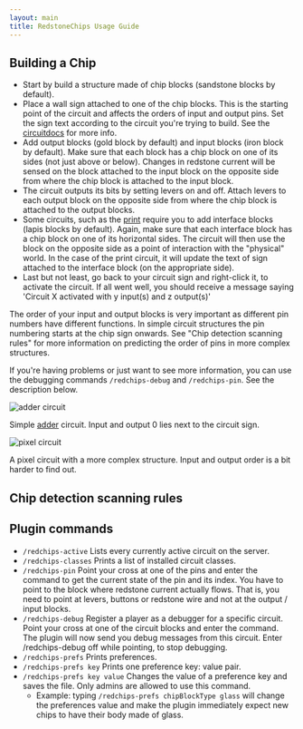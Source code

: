 ```yaml
---
layout: main
title: RedstoneChips Usage Guide
---
```


Building a Chip
---------------
- Start by build a structure made of chip blocks (sandstone blocks by default). 
- Place a wall sign attached to one of the chip blocks. This is the starting point of the circuit and affects the orders of input and output pins. Set the sign text according to the circuit you're trying to build. See the [circuitdocs](/RedstoneChips/circuitdocs) for more info.
- Add output blocks (gold block by default) and input blocks (iron block by default). Make sure that each block has a chip block on one of its sides (not just above or below). Changes in redstone current will be sensed on the block attached to the input block on the opposite side from where the chip block is attached to the input block. 
- The circuit outputs its bits by setting levers on and off. Attach levers to each output block on the opposite side from where the chip block is attached to the output blocks.
- Some circuits, such as the [print](/RedstoneChips/circuitdocs/Print.html) require you to add interface blocks (lapis blocks by default). Again, make sure that each interface block has a chip block on one of its horizontal sides. The circuit will then use the block on the opposite side as a point of interaction with the "physical" world. In the case of the print circuit, it will update the text of sign attached to the interface block (on the appropriate side).
- Last but not least, go back to your circuit sign and right-click it, to activate the circuit. If all went well, you should receive a message saying 'Circuit X activated with y input(s) and z output(s)' 

The order of your input and output blocks is very important as different pin numbers have different functions. In simple circuit structures the pin numbering starts at the chip sign onwards. See "Chip detection scanning rules" for more information on predicting the order of pins in more complex structures.

If you're having problems or just want to see more information, you can use the debugging commands `/redchips-debug` and `/redchips-pin`. See the description below.

![adder circuit](/RedstoneChips/images/adder.jpg)

Simple [adder](/RedstoneChips/circuitdocs/Adder.html) circuit. Input and output 0 lies next to the circuit sign.

![pixel circuit](/RedstoneChips/images/pixel2.png)

A pixel circuit with a more complex structure. Input and output order is a bit harder to find out. 


Chip detection scanning rules
------------------------------



Plugin commands
----------------

 - `/redchips-active` Lists every currently active circuit on the server.
 - `/redchips-classes` Prints a list of installed circuit classes.
 - `/redchips-pin` Point your cross at one of the pins and enter the command to get the current state of the pin and its index. You have to point to the block where redstone current actually flows. That is, you need to point at levers, buttons or redstone wire and not at the output / input blocks.
 - `/redchips-debug` Register a player as a debugger for a specific circuit. Point your cross at one of the circuit blocks and enter the command. The plugin will now send you debug messages from this circuit. Enter /redchips-debug off while pointing, to stop debugging.
 - `/redchips-prefs` Prints preferences.
 - `/redchips-prefs key` Prints one preference key: value pair.
 - `/redchips-prefs key value` Changes the value of a preference key and saves the file. Only admins are allowed to use this command.
     - Example: typing <code>/redchips-prefs chipBlockType glass</code> will change the preferences value and make the plugin immediately expect new chips to have their body made of glass.
